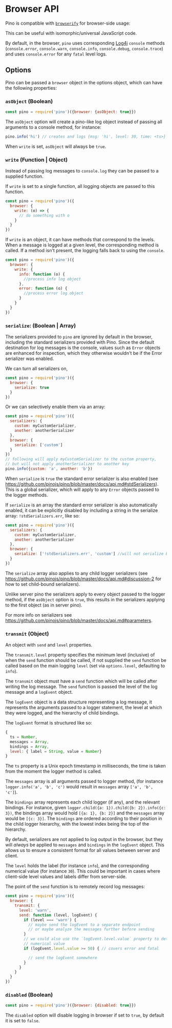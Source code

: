 # Browser API

Pino is compatible with [`browserify`](https://npm.im/browserify) for browser-side usage:

This can be useful with isomorphic/universal JavaScript code.

By default, in the browser,
`pino` uses corresponding [Log4j](https://en.wikipedia.org/wiki/Log4j) `console` methods (`console.error`, `console.warn`, `console.info`, `console.debug`, `console.trace`) and uses `console.error` for any `fatal` level logs.

## Options

Pino can be passed a `browser` object in the options object,
which can have the following properties:

### `asObject` (Boolean)

```js
const pino = require('pino')({browser: {asObject: true}})
```

The `asObject` option will create a pino-like log object instead of
passing all arguments to a console method, for instance:

```js
pino.info('hi') // creates and logs {msg: 'hi', level: 30, time: <ts>}
```

When `write` is set, `asObject` will always be `true`.

### `write` (Function | Object)

Instead of passing log messages to `console.log` they can be passed to
a supplied function.

If `write` is set to a single function, all logging objects are passed
to this function.

```js
const pino = require('pino')({
  browser: {
    write: (o) => {
      // do something with o
    }
  }
})
```

If `write` is an object, it can have methods that correspond to the
levels. When a message is logged at a given level, the corresponding
method is called. If a method isn't present, the logging falls back
to using the `console`.


```js
const pino = require('pino')({
  browser: {
    write: {
      info: function (o) {
        //process info log object
      },
      error: function (o) {
        //process error log object
      }
    }
  }
})
```

### `serialize`: (Boolean | Array)

The serializers provided to `pino` are ignored by default in the browser, including
the standard serializers provided with Pino. Since the default destination for log
messages is the console, values such as `Error` objects are enhanced for inspection,
which they otherwise wouldn't be if the Error serializer was enabled.

We can turn all serializers on,

```js
const pino = require('pino')({
  browser: {
    serialize: true
  }
})
```

Or we can selectively enable them via an array:

```js
const pino = require('pino')({
  serializers: {
    custom: myCustomSerializer,
    another: anotherSerializer
  },
  browser: {
    serialize: ['custom']
  }
})
// following will apply myCustomSerializer to the custom property,
// but will not apply anotherSerializer to another key
pino.info({custom: 'a', another: 'b'})
```

When `serialize` is `true` the standard error serializer is also enabled (see https://github.com/pinojs/pino/blob/master/docs/api.md#stdSerializers).
This is a global serializer, which will apply to any `Error` objects passed to the logger methods.

If `serialize` is an array the standard error serializer is also automatically enabled, it can
be explicitly disabled by including a string in the serialize array: `!stdSerializers.err`, like so:

```js
const pino = require('pino')({
  serializers: {
    custom: myCustomSerializer,
    another: anotherSerializer
  },
  browser: {
    serialize: ['!stdSerializers.err', 'custom'] //will not serialize Errors, will serialize `custom` keys
  }
})
```

The `serialize` array also applies to any child logger serializers (see https://github.com/pinojs/pino/blob/master/docs/api.md#discussion-2
for how to set child-bound serializers).

Unlike server pino the serializers apply to every object passed to the logger method,
if the `asObject` option is `true`, this results in the serializers applying to the
first object (as in server pino).

For more info on serializers see https://github.com/pinojs/pino/blob/master/docs/api.md#parameters.

### `transmit` (Object)

An object with `send` and `level` properties.

The `transmit.level` property specifies the minimum level (inclusive) of when the `send` function
should be called, if not supplied the `send` function be called based on the main logging `level`
(set via `options.level`, defaulting to `info`).

The `transmit` object must have a `send` function which will be called after
writing the log message. The `send` function is passed the level of the log
message and a `logEvent` object.

The `logEvent` object is a data structure representing a log message, it represents
the arguments passed to a logger statement, the level
at which they were logged, and the hierarchy of child bindings.

The `logEvent` format is structured like so:

```js
{
  ts = Number,
  messages = Array,
  bindings = Array,
  level: { label = String, value = Number}
}
```

The `ts` property is a Unix epoch timestamp in milliseconds, the time is taken from the moment the
logger method is called.

The `messages` array is all arguments passed to logger method, (for instance `logger.info('a', 'b', 'c')`
would result in `messages` array `['a', 'b', 'c']`).

The `bindings` array represents each child logger (if any), and the relevant bindings.
For instance, given `logger.child({a: 1}).child({b: 2}).info({c: 3})`, the bindings array
would hold `[{a: 1}, {b: 2}]` and the `messages` array would be `[{c: 3}]`. The `bindings`
are ordered according to their position in the child logger hierarchy, with the lowest index
being the top of the hierarchy.

By default, serializers are not applied to log output in the browser, but they will *always* be
applied to `messages` and `bindings` in the `logEvent` object. This allows us to ensure a consistent
format for all values between server and client.

The `level` holds the label (for instance `info`), and the corresponding numerical value
(for instance `30`). This could be important in cases where client-side level values and
labels differ from server-side.

The point of the `send` function is to remotely record log messages:

```js
const pino = require('pino')({
  browser: {
    transmit: {
      level: 'warn',
      send: function (level, logEvent) {
        if (level === 'warn') {
          // maybe send the logEvent to a separate endpoint
          // or maybe analyze the messages further before sending
        }
        // we could also use the `logEvent.level.value` property to determine
        // numerical value
        if (logEvent.level.value >= 50) { // covers error and fatal

          // send the logEvent somewhere
        }
      }
    }
  }
})
```

### `disabled` (Boolean)

```js
const pino = require('pino')({browser: {disabled: true}})
```

The `disabled` option will disable logging in browser if set
to `true`, by default it is set to `false`.
